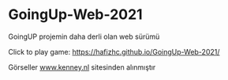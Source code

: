 # GoingUp-Web-2021

GoingUP projemin daha derli olan web sürümü

Click to play game: https://hafizhc.github.io/GoingUp-Web-2021/

Görseller www.kenney.nl sitesinden alınmıştır
